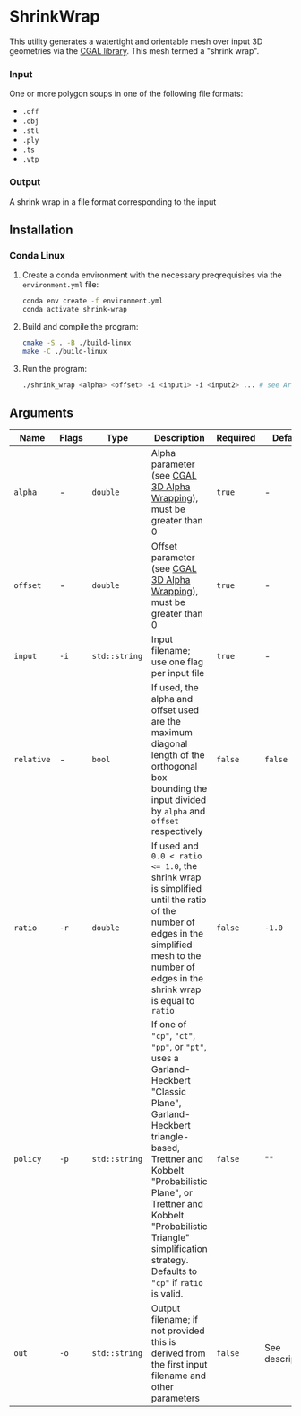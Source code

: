 # ShrinkWrap  

This utility generates a watertight and orientable mesh over input 3D geometries via the [CGAL library](https://doc.cgal.org/latest/Alpha_wrap_3/index.html).
This mesh termed a "shrink wrap".  

### Input  

One or more polygon soups in one of the following file formats:  
* `.off`  
* `.obj`  
* `.stl`  
* `.ply`  
* `.ts`  
* `.vtp`  

### Output  

A shrink wrap in a file format corresponding to the input  

## Installation  

### Conda Linux  

1. Create a conda environment with the necessary preqrequisites via the `environment.yml` file:  

    ```bash
    conda env create -f environment.yml
    conda activate shrink-wrap
    ```
    
2. Build and compile the program:  

    ```bash
    cmake -S . -B ./build-linux
    make -C ./build-linux
    ```
    
3. Run the program:  

    ```bash
    ./shrink_wrap <alpha> <offset> -i <input1> -i <input2> ... # see Arguments below
    ```
    
## Arguments  

| Name       | Flags | Type          | Description                                                                                                                                                                                                                                                                          | Required | Default         |
|------------|-------|---------------|--------------------------------------------------------------------------------------------------------------------------------------------------------------------------------------------------------------------------------------------------------------------------------------|----------|-----------------|
| `alpha`    | -     | `double`      | Alpha parameter (see [CGAL 3D Alpha Wrapping](https://doc.cgal.org/latest/Alpha_wrap_3/index.html)), must be greater than 0                                                                                                                                                          | `true`   | -               |
| `offset`   | -     | `double`      | Offset parameter (see [CGAL 3D Alpha Wrapping](https://doc.cgal.org/latest/Alpha_wrap_3/index.html)), must be greater than 0                                                                                                                                                         | `true`   | -               |
| `input`    | `-i`  | `std::string` | Input filename; use one flag per input file                                                                                                                                                                                                                                          | `true`   | -               |
| `relative` | -     | `bool`        | If used, the alpha and offset used are the maximum diagonal length of the orthogonal box bounding the input divided by `alpha` and `offset` respectively                                                                                                                             | `false`  | `false`         |
| `ratio`    | `-r`  | `double`      | If used and `0.0 < ratio <= 1.0`, the shrink wrap is simplified until the ratio of the number of edges in the simplified mesh to the number of edges in the shrink wrap is equal to `ratio`                                                                                          | `false`  | `-1.0`          |
| `policy`   | `-p`  | `std::string` | If one of `"cp"`, `"ct"`, `"pp"`, or `"pt"`, uses a Garland-Heckbert "Classic Plane", Garland-Heckbert triangle-based, Trettner and Kobbelt "Probabilistic Plane", or Trettner and Kobbelt "Probabilistic Triangle" simplification strategy. Defaults to `"cp"` if `ratio` is valid. | `false`  | `""`            |
| `out`      | `-o`  | `std::string` | Output filename; if not provided this is derived from the first input filename and other parameters                                                                                                                                                                                  | `false`  | See description |